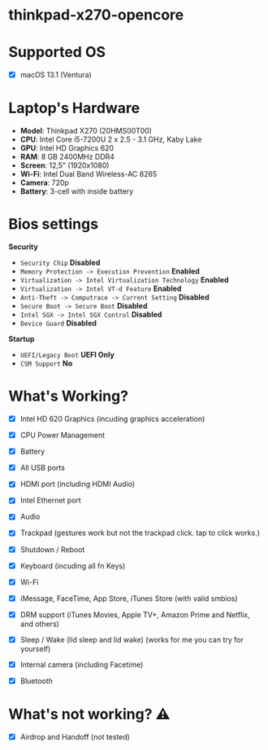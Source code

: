 # thinkpad-x270-opencore

# Supported OS
- [x] macOS 13.1 (Ventura)

# Laptop's Hardware
- <b>Model</b>: Thinkpad X270 (20HMS00T00)
- <b>CPU</b>: Intel Core i5-7200U 2 x 2.5 - 3.1 GHz, Kaby Lake
- <b>GPU</b>: Intel HD Graphics 620
- <b>RAM</b>: 8 GB 2400MHz DDR4
- <b>Screen</b>: 12,5" (1920x1080)
- <b>Wi-Fi</b>: Intel Dual Band Wireless-AC 8265
- <b>Camera</b>: 720p
- <b>Battery</b>: 3-cell with inside battery 

# Bios settings

<b>Security</b>
- `Security Chip` **Disabled**
- `Memory Protection -> Execution Prevention` **Enabled**
- `Virtualization -> Intel Virtualization Technology` **Enabled**
- `Virtualization -> Intel VT-d Feature` **Enabled**
- `Anti-Theft -> Computrace -> Current Setting` **Disabled**
- `Secure Boot -> Secure Boot` **Disabled**
- `Intel SGX -> Intel SGX Control` **Disabled**
- `Device Guard` **Disabled**


<b>Startup</b>
- `UEFI/Legacy Boot` **UEFI Only**
- `CSM Support` **No**


# What's Working?
- [x] Intel HD 620 Graphics (incuding graphics acceleration)
- [x] CPU Power Management
- [x] Battery
- [x] All USB ports
- [x] HDMI port (including HDMI Audio)
- [x] Intel Ethernet port
- [x] Audio
- [x] Trackpad (gestures work but not the trackpad click. tap to click works.)
- [x] Shutdown / Reboot 
- [x] Keyboard (incuding all fn Keys)
- [x] Wi-Fi
- [x] iMessage, FaceTime, App Store, iTunes Store (with valid smbios)
- [x] DRM support (iTunes Movies, Apple TV+, Amazon Prime and Netflix, and others)
- [x] Sleep / Wake (lid sleep and lid wake) (works for me you can try for yourself)
- [x] Internal camera (including Facetime)
- [x] Bluetooth


# What's not working? ⚠️
- [x] Airdrop and Handoff (not tested)
